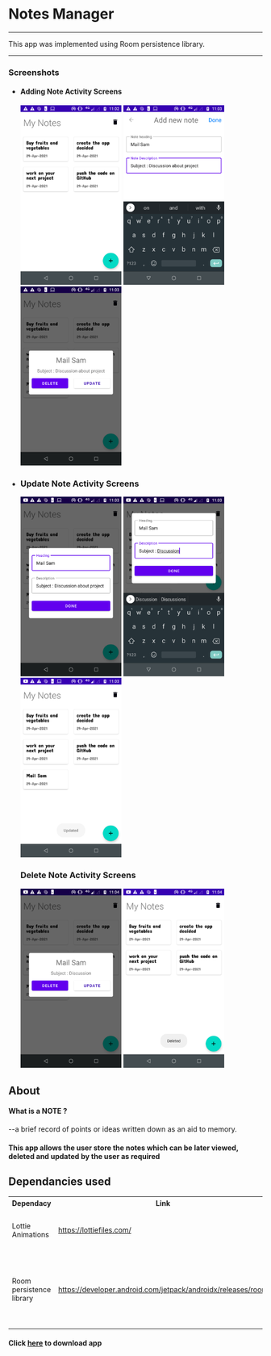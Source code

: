 <h1>Notes Manager</h1>
<hr>
<p>This app was implemented using Room persistence library.</p>
<hr>
<h3>Screenshots</h3>
<ul>
<li><h4>Adding Note Activity Screens</h4>
 <img src="https://github.com/TheEagerLearner/Notes_Manager/blob/master/ResourcesForReadMe/open.png" width="200"/>
 <img src="https://github.com/TheEagerLearner/Notes_Manager/blob/master/ResourcesForReadMe/add.png" width="200"/>
 <img src="https://github.com/TheEagerLearner/Notes_Manager/blob/master/ResourcesForReadMe/view.png" width="200"/>
</li>
<li>
<h3>Update Note Activity Screens</h3>
<img src="https://github.com/TheEagerLearner/Notes_Manager/blob/master/ResourcesForReadMe/update.png" width="200"/>
<img src="https://github.com/TheEagerLearner/Notes_Manager/blob/master/ResourcesForReadMe/updating.png" width="200"/>
<img src="https://github.com/TheEagerLearner/Notes_Manager/blob/master/ResourcesForReadMe/afterupdate.png" width="200"/>
</li>
<h3>Delete Note Activity Screens</h3>
<img src="https://github.com/TheEagerLearner/Notes_Manager/blob/master/ResourcesForReadMe/delete.png" width="200"/>
<img src="https://github.com/TheEagerLearner/Notes_Manager/blob/master/ResourcesForReadMe/afterdelete.png" width="200"/>
</li>
</ul>

<h2>About</h2>
<p><h4>What is a NOTE ? </h4>--a brief record of points or ideas written down as an aid to memory.</p>
<p><h4>This app allows the user store the notes which can be later viewed, deleted and updated by the user as required</h4></p>

<h2>Dependancies used</h2>
<table>
  <tr>
  <th>Dependacy</th><th>Link</th>
    <th>Code</th>
  </tr>
  <tr>
    <td>Lottie Animations</td>
    <td><a href="https://lottiefiles.com/">https://lottiefiles.com/</a></td>
    <td><code>def lottieVersion = "3.4.0"</code>
      <p><code>implementation "com.airbnb.android:lottie:$lottieVersion"</code></p>
</td>
  </tr>
    <tr>
    <td>Room persistence library</td>
    <td><a href="https://developer.android.com/jetpack/androidx/releases/room/">https://developer.android.com/jetpack/androidx/releases/room</a></td>
    <td><code>def room_version = "1.1.1"</code>
      <p><code>    implementation "android.arch.persistence.room:runtime:$room_version"
    annotationProcessor "android.arch.persistence.room:compiler:$room_version"
    testImplementation "android.arch.persistence.room:testing:$room_version"</code></p>
</td>
  </tr>
</table>

<h4>Click <a href="https://github.com/TheEagerLearner/Notes_Manager/blob/master/ResourcesForReadMe/app-debug.apk?raw=true">here</a> to download app</h4>
